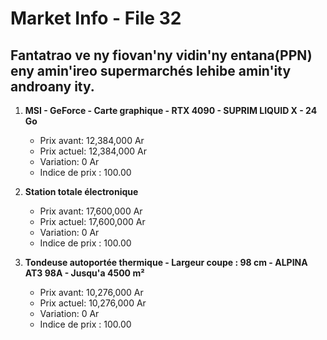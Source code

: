 # Market Info - File 32

## Fantatrao ve ny fiovan'ny vidin'ny entana(PPN) eny amin'ireo supermarchés lehibe amin'ity androany ity.

1. **MSI - GeForce - Carte graphique - RTX 4090 - SUPRIM LIQUID X - 24 Go**
   - Prix avant: 12,384,000 Ar
   - Prix actuel: 12,384,000 Ar
   - Variation: 0 Ar
   - Indice de prix : 100.00

2. **Station totale électronique**
   - Prix avant: 17,600,000 Ar
   - Prix actuel: 17,600,000 Ar
   - Variation: 0 Ar
   - Indice de prix : 100.00

3. **Tondeuse autoportée thermique - Largeur coupe : 98 cm - ALPINA AT3 98A - Jusqu'a 4500 m²**
   - Prix avant: 10,276,000 Ar
   - Prix actuel: 10,276,000 Ar
   - Variation: 0 Ar
   - Indice de prix : 100.00

